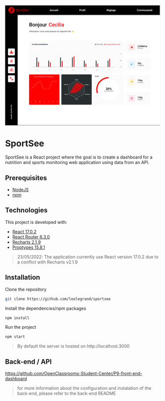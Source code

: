 ![SportSee's Dashboard](src/assets/img/sportseedashboard.png "SportSee's Dashboard")

# SportSee

SportSee is a React project where the goal is to create a dashboard for a nutrition and sports monitoring web application using data from an API.

## Prerequisites

- [NodeJS](https://nodejs.org/en/)
- [npm](https://www.npmjs.com/)

## Technologies

This project is developed with:

- [React 17.0.2](https://fr.reactjs.org/)
- [React Router 6.3.0](https://reactrouter.com/)
- [Recharts 2.1.9](https://recharts.org/en-US/)
- [Proptypes 15.8.1](https://www.npmjs.com/package/prop-types)

> 23/05/2022: The application currently use React version 17.0.2 due to a conflict with Recharts v2.1.9

## Installation

Clone the repository

```sh
git clone https://github.com/leolegrand/sportsee
```

Install the dependencies/npm packages

```sh
npm install
```

Run the project

```sh
npm start
```

> By default the server is hosted on http://localhost:3000

## Back-end / API

https://github.com/OpenClassrooms-Student-Center/P9-front-end-dashboard

> for more information about the configuration and instalation of the back-end, please refer to the back-end README
